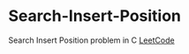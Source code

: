 # Search-Insert-Position
Search Insert Position problem in C [LeetCode](https://leetcode.com/problems/search-insert-position/)
